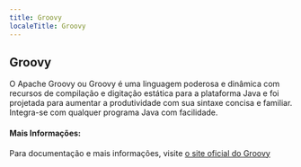 ```yaml
---
title: Groovy
localeTitle: Groovy
---
```

## Groovy

O Apache Groovy ou Groovy é uma linguagem poderosa e dinâmica com recursos de compilação e digitação estática para a plataforma Java e foi projetada para aumentar a produtividade com sua sintaxe concisa e familiar. Integra-se com qualquer programa Java com facilidade.

#### Mais Informações:

Para documentação e mais informações, visite [o site oficial do Groovy](http://groovy-lang.org)